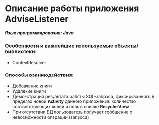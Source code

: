 # Описание работы приложения **AdviseListener**
##### Язык программирования: _Java_

### Особенности и важнейшие используемые объекты/ библиотеки:
* ContentResolver

### Способы взаимодействия:
* Добавление книги
* Удаление книги
* Демонстрация результата работы SQL-запроса, фиксированного в пределах новой **Activity** данного приложения: количество соответствующих полей и поля в списке **RecyclerView**
* При отсутствии БД пользователь получает сообщение о невозможности операции (запроса)
